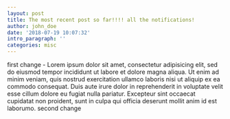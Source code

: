 ```yaml
---
layout: post
title: The most recent post so far!!!! all the notifications!
author: john_doe
date: '2018-07-19 10:07:32'
intro_paragraph: ''
categories: misc
---
```

first change - Lorem ipsum dolor sit amet, consectetur adipisicing elit, sed do eiusmod tempor incididunt ut labore et dolore magna aliqua. Ut enim ad minim veniam, quis nostrud exercitation ullamco laboris nisi ut aliquip ex ea commodo consequat. Duis aute irure dolor in reprehenderit in voluptate velit esse cillum dolore eu fugiat nulla pariatur. Excepteur sint occaecat cupidatat non proident, sunt in culpa qui officia deserunt mollit anim id est laborumo. second change
